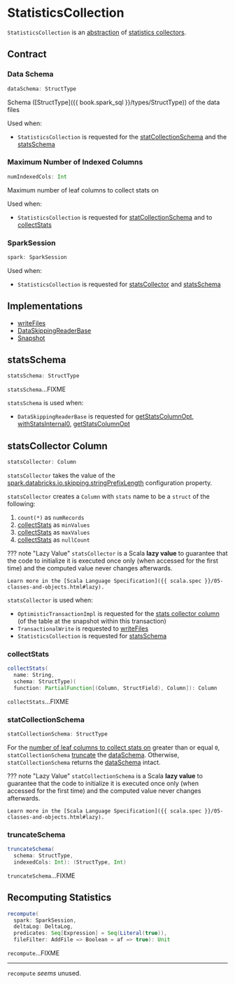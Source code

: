# StatisticsCollection

`StatisticsCollection` is an [abstraction](#contract) of [statistics collectors](#implementations).

## Contract

### <span id="dataSchema"> Data Schema

```scala
dataSchema: StructType
```

Schema ([StructType]({{ book.spark_sql }}/types/StructType)) of the data files

Used when:

* `StatisticsCollection` is requested for the [statCollectionSchema](#statCollectionSchema) and the [statsSchema](#statsSchema)

### <span id="numIndexedCols"> Maximum Number of Indexed Columns

```scala
numIndexedCols: Int
```

Maximum number of leaf columns to collect stats on

Used when:

* `StatisticsCollection` is requested for [statCollectionSchema](#statCollectionSchema) and to [collectStats](#collectStats)

### <span id="spark"> SparkSession

```scala
spark: SparkSession
```

Used when:

* `StatisticsCollection` is requested for [statsCollector](#statsCollector) and [statsSchema](#statsSchema)

## Implementations

* [writeFiles](TransactionalWrite.md#writeFiles)
* [DataSkippingReaderBase](data-skipping/DataSkippingReaderBase.md)
* [Snapshot](Snapshot.md)

## <span id="statsSchema"> statsSchema

```scala
statsSchema: StructType
```

`statsSchema`...FIXME

`statsSchema` is used when:

* `DataSkippingReaderBase` is requested for [getStatsColumnOpt](data-skipping/DataSkippingReaderBase.md#getStatsColumnOpt), [withStatsInternal0](data-skipping/DataSkippingReaderBase.md#withStatsInternal0), [getStatsColumnOpt](data-skipping/DataSkippingReaderBase.md#getStatsColumnOpt)

## <span id="statsCollector"> statsCollector Column

```scala
statsCollector: Column
```

`statsCollector` takes the value of the [spark.databricks.io.skipping.stringPrefixLength](configuration-properties/DeltaSQLConf.md#DATA_SKIPPING_STRING_PREFIX_LENGTH) configuration property.

`statsCollector` creates a `Column` with `stats` name to be a `struct` of the following:

1. `count(*)` as `numRecords`
1. [collectStats](#collectStats) as `minValues`
1. [collectStats](#collectStats) as `maxValues`
1. [collectStats](#collectStats) as `nullCount`

??? note "Lazy Value"
    `statsCollector` is a Scala **lazy value** to guarantee that the code to initialize it is executed once only (when accessed for the first time) and the computed value never changes afterwards.

    Learn more in the [Scala Language Specification]({{ scala.spec }}/05-classes-and-objects.html#lazy).

`statsCollector` is used when:

* `OptimisticTransactionImpl` is requested for the [stats collector column](OptimisticTransactionImpl.md#statsCollector) (of the table at the snapshot within this transaction)
* `TransactionalWrite` is requested to [writeFiles](TransactionalWrite.md#writeFiles)
* `StatisticsCollection` is requested for [statsSchema](#statsSchema)

### <span id="collectStats"> collectStats

```scala
collectStats(
  name: String,
  schema: StructType)(
  function: PartialFunction[(Column, StructField), Column]): Column
```

`collectStats`...FIXME

### <span id="statCollectionSchema"> statCollectionSchema

```scala
statCollectionSchema: StructType
```

For the [number of leaf columns to collect stats on](#numIndexedCols) greater than or equal `0`, `statCollectionSchema` [truncate](#truncateSchema) the [dataSchema](#dataSchema). Otherwise, `statCollectionSchema` returns the [dataSchema](#dataSchema) intact.

??? note "Lazy Value"
    `statCollectionSchema` is a Scala **lazy value** to guarantee that the code to initialize it is executed once only (when accessed for the first time) and the computed value never changes afterwards.

    Learn more in the [Scala Language Specification]({{ scala.spec }}/05-classes-and-objects.html#lazy).

### <span id="truncateSchema"> truncateSchema

```scala
truncateSchema(
  schema: StructType,
  indexedCols: Int): (StructType, Int)
```

`truncateSchema`...FIXME

## <span id="recompute"> Recomputing Statistics

```scala
recompute(
  spark: SparkSession,
  deltaLog: DeltaLog,
  predicates: Seq[Expression] = Seq(Literal(true)),
  fileFilter: AddFile => Boolean = af => true): Unit
```

`recompute`...FIXME

---

`recompute` _seems_ unused.
